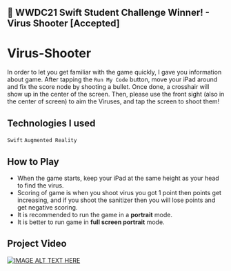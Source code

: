 ## ** WWDC21 Swift Student Challenge Winner! - Virus Shooter [Accepted]**

# Virus-Shooter
In order to let you get familiar with the game quickly, 
I gave you information about game. After tapping the `Run My Code` button, move your iPad around and fix the score node by shooting a bullet. Once done, a crosshair will show up in the center of the screen. Then, please use the front sight (also in the center of screen) to aim the Viruses, and tap the screen to shoot them!

## Technologies I used
`Swift` `Augmented Reality` 

## How to Play
 * When the game starts, keep your iPad at the same height as your head to find the virus.
 * Scoring of game is when you shoot virus you got 1 point then points get increasing, and if you shoot the sanitizer then you will lose points and get negative scoring.
 * It is recommended to run the game in a **portrait** mode.
 * It is better to run game in **full screen portrait** mode.

## Project Video
[![IMAGE ALT TEXT HERE](https://i.pinimg.com/564x/e7/95/9f/e7959fca05b2e40cfcd5e0de9dede6b8.jpg)](https://youtu.be/HUsIX_9uMKU)

 

